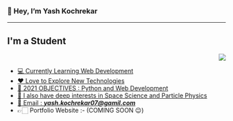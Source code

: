 ### 👋 Hey, I’m Yash Kochrekar
---
## I'm a Student

<p align="right"><img src="https://media.giphy.com/media/gh0RRgkTXedvF0pDc0/giphy.gif"><a href="https://github.com/Yash-Kochrekar"></p>

- 💻 Currently Learning Web Development
- ❤ Love to Explore New Technologies
- 🚀 2021 OBJECTIVES : Python and Web Development
- 🌌 I also have deep interests in Space Science and Particle Physics
- 📧 Email : ***yash.kochrekar07@gamil.com***
- 👉🏻 Portfolio Website :- (COMING SOON 😉)

<!---
Yash-Kochrekar/Yash-Kochrekar is a ✨ special ✨ repository because its `README.md` (this file) appears on your GitHub profile.
You can click the Preview link to take a look at your changes.
--->
